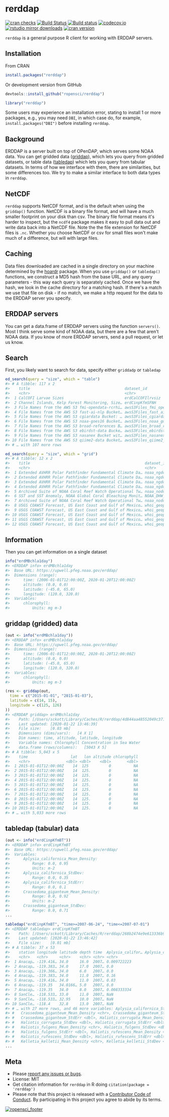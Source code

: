rerddap
=====



[![cran checks](https://cranchecks.info/badges/worst/rerddap)](https://cranchecks.info/pkgs/rerddap)
[![Build Status](https://travis-ci.org/ropensci/rerddap.svg?branch=master)](https://travis-ci.org/ropensci/rerddap)
[![Build status](https://ci.appveyor.com/api/projects/status/nw858vlk4wx05mxm?svg=true)](https://ci.appveyor.com/project/sckott/rerddap)
[![codecov.io](https://codecov.io/github/ropensci/rerddap/coverage.svg?branch=master)](https://codecov.io/github/ropensci/rerddap?branch=master)
[![rstudio mirror downloads](https://cranlogs.r-pkg.org/badges/rerddap)](https://github.com/metacran/cranlogs.app)
[![cran version](https://www.r-pkg.org/badges/version/rerddap)](https://cran.r-project.org/package=rerddap)

`rerddap` is a general purpose R client for working with ERDDAP servers.

## Installation

From CRAN


```r
install.packages("rerddap")
```

Or development version from GitHub


```r
devtools::install_github("ropensci/rerddap")
```


```r
library("rerddap")
```

Some users may experience an installation error, stating to install 1 or more
packages, e.g., you may need `DBI`, in which case do, for example,
`install.packages("DBI")` before installing `rerddap`.

## Background

ERDDAP is a server built on top of OPenDAP, which serves some NOAA data. You can get gridded data ([griddap](https://upwell.pfeg.noaa.gov/erddap/griddap/documentation.html)), which lets you query from gridded datasets, or table data ([tabledap](https://upwell.pfeg.noaa.gov/erddap/tabledap/documentation.html)) which lets you query from tabular datasets. In terms of how we interface with them, there are similarities, but some differences too. We try to make a similar interface to both data types in `rerddap`.

## NetCDF

`rerddap` supports NetCDF format, and is the default when using the `griddap()` function. NetCDF is a binary file format, and will have a much smaller footprint on your disk than csv. The binary file format means it's harder to inspect, but the `ncdf4` package makes it easy to pull data out and write data back into a NetCDF file. Note the the file extension for NetCDF files is `.nc`. Whether you choose NetCDF or csv for small files won't make much of a difference, but will with large files.

## Caching

Data files downloaded are cached in a single directory on your machine determined by the [hoardr][] package. When you use `griddap()` or `tabledap()` functions, we construct a MD5 hash from the base URL, and any query parameters - this way each query is separately cached. Once we have the hash, we look in the cache directory for a matching hash. If there's a match we use that file on disk - if no match, we make a http request for the data to the ERDDAP server you specify.

## ERDDAP servers

You can get a data.frame of ERDDAP servers using the function `servers()`. Most I think serve some kind of NOAA data, but there are a few that aren't NOAA data.  If you know of more ERDDAP servers, send a pull request, or let us know.

## Search

First, you likely want to search for data, specify either `griddadp` or `tabledap`


```r
ed_search(query = "size", which = "table")
#> # A tibble: 117 x 2
#>    title                                          dataset_id
#>    <chr>                                          <chr>
#>  1 CalCOFI Larvae Sizes                           erdCalCOFIlrvsiz
#>  2 Channel Islands, Kelp Forest Monitoring, Size… erdCinpKfmSFNH
#>  3 File Names from the AWS S3 fmi-opendata-rcrhi… awsS3Files_fmi_opendata_rcrhi…
#>  4 File Names from the AWS S3 fast-ai-nlp Bucket… awsS3Files_fast_ai_nlp
#>  5 File Names from the AWS S3 cgiardata Bucket: … awsS3Files_cgiardata
#>  6 File Names from the AWS S3 noaa-goes16 Bucket… awsS3Files_noaa_goes16
#>  7 File Names from the AWS S3 broad-references B… awsS3Files_broad_references
#>  8 File Names from the AWS S3 ebirdst-data Bucke… awsS3Files_ebirdst_data
#>  9 File Names from the AWS S3 nasanex Bucket wit… awsS3Files_nasanex_Landsat
#> 10 File Names from the AWS S3 qiime2-data Bucket… awsS3Files_qiime2_data
#> # … with 107 more rows
```


```r
ed_search(query = "size", which = "grid")
#> # A tibble: 12 x 2
#>    title                                                   dataset_id
#>    <chr>                                                   <chr>
#>  1 Extended AVHRR Polar Pathfinder Fundamental Climate Da… noaa_ngdc_da08_dcdf_…
#>  2 Extended AVHRR Polar Pathfinder Fundamental Climate Da… noaa_ngdc_0fe5_a4b9_…
#>  3 Extended AVHRR Polar Pathfinder Fundamental Climate Da… noaa_ngdc_5253_bf9e_…
#>  4 Extended AVHRR Polar Pathfinder Fundamental Climate Da… noaa_ngdc_0f24_2f8c_…
#>  5 Archived Suite of NOAA Coral Reef Watch Operational Tw… noaa_nodc_9f8b_ab7e_…
#>  6 SST and SST Anomaly, NOAA Global Coral Bleaching Monit… NOAA_DHW_monthly
#>  7 Archived Suite of NOAA Coral Reef Watch Operational Tw… noaa_nodc_da4e_3fc9_…
#>  8 USGS COAWST Forecast, US East Coast and Gulf of Mexico… whoi_geoport_ed12_89…
#>  9 USGS COAWST Forecast, US East Coast and Gulf of Mexico… whoi_geoport_61c3_0b…
#> 10 USGS COAWST Forecast, US East Coast and Gulf of Mexico… whoi_geoport_62d0_9d…
#> 11 USGS COAWST Forecast, US East Coast and Gulf of Mexico… whoi_geoport_7dd7_db…
#> 12 USGS COAWST Forecast, US East Coast and Gulf of Mexico… whoi_geoport_a4fb_2c…
```

## Information

Then you can get information on a single dataset


```r
info("erdMBchla1day")
#> <ERDDAP info> erdMBchla1day
#>  Base URL: https://upwell.pfeg.noaa.gov/erddap/
#>  Dimensions (range):
#>      time: (2006-01-01T12:00:00Z, 2020-01-20T12:00:00Z)
#>      altitude: (0.0, 0.0)
#>      latitude: (-45.0, 65.0)
#>      longitude: (120.0, 320.0)
#>  Variables:
#>      chlorophyll:
#>          Units: mg m-3
```

## griddap (gridded) data


```r
(out <- info("erdMBchla1day"))
#> <ERDDAP info> erdMBchla1day
#>  Base URL: https://upwell.pfeg.noaa.gov/erddap/
#>  Dimensions (range):
#>      time: (2006-01-01T12:00:00Z, 2020-01-20T12:00:00Z)
#>      altitude: (0.0, 0.0)
#>      latitude: (-45.0, 65.0)
#>      longitude: (120.0, 320.0)
#>  Variables:
#>      chlorophyll:
#>          Units: mg m-3
```


```r
(res <- griddap(out,
  time = c("2015-01-01", "2015-01-03"),
  latitude = c(14, 15),
  longitude = c(125, 126)
))
#> <ERDDAP griddap> erdMBchla1day
#>    Path: [/Users/sckott/Library/Caches/R/rerddap/4d844aa48552049c3717ac94ced5f9b8.nc]
#>    Last updated: [2020-01-22 13:46:39]
#>    File size:    [0.03 mb]
#>    Dimensions (dims/vars):   [4 X 1]
#>    Dim names: time, altitude, latitude, longitude
#>    Variable names: Chlorophyll Concentration in Sea Water
#>    data.frame (rows/columns):   [5043 X 5]
#> # A tibble: 5,043 x 5
#>    time                   lat   lon altitude chlorophyll
#>    <chr>                <dbl> <dbl>    <dbl>       <dbl>
#>  1 2015-01-01T12:00:00Z    14  125         0          NA
#>  2 2015-01-01T12:00:00Z    14  125.        0          NA
#>  3 2015-01-01T12:00:00Z    14  125.        0          NA
#>  4 2015-01-01T12:00:00Z    14  125.        0          NA
#>  5 2015-01-01T12:00:00Z    14  125.        0          NA
#>  6 2015-01-01T12:00:00Z    14  125.        0          NA
#>  7 2015-01-01T12:00:00Z    14  125.        0          NA
#>  8 2015-01-01T12:00:00Z    14  125.        0          NA
#>  9 2015-01-01T12:00:00Z    14  125.        0          NA
#> 10 2015-01-01T12:00:00Z    14  125.        0          NA
#> # … with 5,033 more rows
```

## tabledap (tabular) data


```r
(out <- info("erdCinpKfmBT"))
#> <ERDDAP info> erdCinpKfmBT
#>  Base URL: https://upwell.pfeg.noaa.gov/erddap/
#>  Variables:
#>      Aplysia_californica_Mean_Density:
#>          Range: 0.0, 0.95
#>          Units: m-2
#>      Aplysia_californica_StdDev:
#>          Range: 0.0, 0.35
#>      Aplysia_californica_StdErr:
#>          Range: 0.0, 0.1
#>      Crassedoma_giganteum_Mean_Density:
#>          Range: 0.0, 0.92
#>          Units: m-2
#>      Crassedoma_giganteum_StdDev:
#>          Range: 0.0, 0.71
...
```


```r
tabledap("erdCinpKfmBT", "time>=2007-06-24", "time<=2007-07-01")
#> <ERDDAP tabledap> erdCinpKfmBT
#>    Path: [/Users/sckott/Library/Caches/R/rerddap/268b2474e9e613336b900d3289304bb0.csv]
#>    Last updated: [2020-01-22 13:46:42]
#>    File size:    [0.01 mb]
#> # A tibble: 37 x 53
#>    station longitude latitude depth time  Aplysia_califor… Aplysia_califor…
#>    <chr>   <chr>     <chr>    <chr> <chr> <chr>                       <dbl>
#>  1 Anacap… -119.416… 34.0     16.0  2007… 0.009722223                  0.01
#>  2 Anacap… -119.383… 34.0     17.0  2007… 0.0                          0
#>  3 Anacap… -119.366… 34.0     6.0   2007… 0.0                          0
#>  4 Anacap… -119.383… 34.0     11.0  2007… 0.16                         0.17
#>  5 Anacap… -119.416… 34.0     11.0  2007… 0.03                         0.01
#>  6 Anacap… -119.35   34.0166… 5.0   2007… 0.0                          0
#>  7 Anacap… -119.35   34.0     8.0   2007… 0.008333334                  0.01
#>  8 SanCle… -118.533… 33.0     11.0  2007… NaN                        NaN
#>  9 SanCle… -118.533… 32.95    10.0  2007… NaN                        NaN
#> 10 SanCle… -118.4    32.8     13.0  2007… NaN                        NaN
#> # … with 27 more rows, and 46 more variables: Aplysia_californica_StdErr <dbl>,
#> #   Crassedoma_giganteum_Mean_Density <chr>, Crassedoma_giganteum_StdDev <dbl>,
#> #   Crassedoma_giganteum_StdErr <dbl>, Haliotis_corrugata_Mean_Density <chr>,
#> #   Haliotis_corrugata_StdDev <dbl>, Haliotis_corrugata_StdErr <dbl>,
#> #   Haliotis_fulgens_Mean_Density <chr>, Haliotis_fulgens_StdDev <dbl>,
#> #   Haliotis_fulgens_StdErr <dbl>, Haliotis_rufescens_Mean_Density <chr>,
#> #   Haliotis_rufescens_StdDev <dbl>, Haliotis_rufescens_StdErr <dbl>,
#> #   Kelletia_kelletii_Mean_Density <chr>, Kelletia_kelletii_StdDev <dbl>,
...
```

## Meta

* Please [report any issues or bugs](https://github.com/ropensci/rerddap/issues).
* License: MIT
* Get citation information for `rerddap` in R doing `citation(package = 'rerddap')`
* Please note that this project is released with a [Contributor Code of Conduct][coc].
By participating in this project you agree to abide by its terms.

[![ropensci_footer](https://ropensci.org/public_images/github_footer.png)](https://ropensci.org)

[hoardr]: https://github.com/ropensci/hoardr

[coc]: https://github.com/ropensci/rerddap/blob/master/CODE_OF_CONDUCT.md
